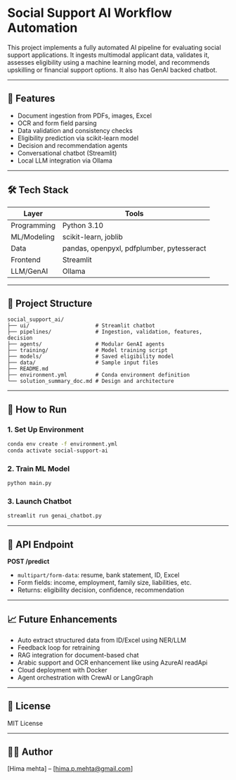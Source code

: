 # Social Support AI Workflow Automation

This project implements a fully automated AI pipeline for evaluating social support applications. It ingests multimodal applicant data, validates it, assesses eligibility using a machine learning model, and recommends upskilling or financial support options. It also has GenAI backed chatbot.

---

## 🚀 Features

* Document ingestion from PDFs, images, Excel
* OCR and form field parsing
* Data validation and consistency checks
* Eligibility prediction via scikit-learn model
* Decision and recommendation agents
* Conversational chatbot (Streamlit)
* Local LLM integration via Ollama

---

## 🛠️ Tech Stack

| Layer         | Tools                                     |
| ------------- | ----------------------------------------- |
| Programming   | Python 3.10                               |
| ML/Modeling   | scikit-learn, joblib                      |
| Data          | pandas, openpyxl, pdfplumber, pytesseract |
| Frontend      | Streamlit                                                          |
| LLM/GenAI     | Ollama                                    |

---

## 📂 Project Structure

```
social_support_ai/
├── ui/                     # Streamlit chatbot
├── pipelines/              # Ingestion, validation, features, decision
├── agents/                 # Modular GenAI agents
├── training/               # Model training script
├── models/                 # Saved eligibility model
├── data/                   # Sample input files
├── README.md
├── environment.yml         # Conda environment definition
└── solution_summary_doc.md # Design and architecture
```

---

## 🧪 How to Run

### 1. Set Up Environment

```bash
conda env create -f environment.yml
conda activate social-support-ai
```

### 2. Train ML Model

```bash
python main.py
```

### 3. Launch Chatbot

```bash
streamlit run genai_chatbot.py
```

---

## 📝 API Endpoint

**POST /predict**

* `multipart/form-data`: resume, bank statement, ID, Excel
* Form fields: income, employment, family size, liabilities, etc.
* Returns: eligibility decision, confidence, recommendation

---

## 📈 Future Enhancements

* Auto extract structured data from ID/Excel using NER/LLM
* Feedback loop for retraining
* RAG integration for document-based chat
* Arabic support and OCR enhancement like using AzureAI readApi
* Cloud deployment with Docker
* Agent orchestration with CrewAI or LangGraph

---

## 📄 License

MIT License

---

## 👨‍💻 Author

\[Hima mehta] – \[[hima.p.mehta@gmail.com](mailto:hima.p.mehta@gmail.com)]

